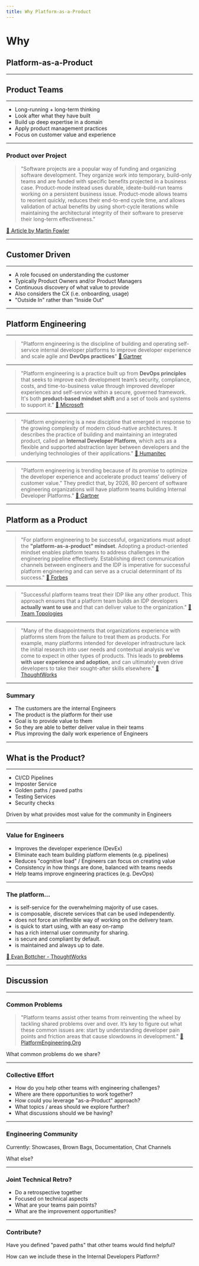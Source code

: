 ```yaml
---
title: Why Platform-as-a-Product
---
```


# Why

## Platform-as-a-Product

---

## Product Teams

------

* Long-running + long-term thinking
* Look after what they have built
* Build up deep expertise in a domain
* Apply product management practices
* Focus on customer value and experience

------

### Product over Project

> "Software projects are a popular way of funding and organizing software development. They organize work into temporary, build-only teams and are funded with specific benefits projected in a business case. Product-mode instead uses durable, ideate-build-run teams working on a persistent business issue. Product-mode allows teams to reorient quickly, reduces their end-to-end cycle time, and allows validation of actual benefits by using short-cycle iterations while maintaining the architectural integrity of their software to preserve their long-term effectiveness."

[🔗 Article by Martin Fowler](https://martinfowler.com/articles/products-over-projects.html)

---

## Customer Driven

------

* A role focused on understanding the customer
* Typically Product Owners and/or Product Managers
* Continuous discovery of what value to provide
* Also considers the CX (i.e. onboarding, usage)
* "Outside In" rather than "Inside Out"

---

## Platform Engineering

------

> "Platform engineering is the discipline of building and operating self-service internal developer platforms to improve developer experience and scale agile and **DevOps practices**"
> [🔗 Gartner](https://www.gartner.com/en/documents/5519995)

------

> "Platform engineering is a practice built up from **DevOps principles** that seeks to improve each development team’s security, compliance, costs, and time-to-business value through improved developer experiences and self-service within a secure, governed framework. It's both **product-based mindset shift** and a set of tools and systems to support it."
> [🔗 Microsoft](https://learn.microsoft.com/en-us/platform-engineering/what-is-platform-engineering)

------

> "Platform engineering is a new discipline that emerged in response to the growing complexity of modern cloud-native architectures. It describes the practice of building and maintaining an integrated product, called an **Internal Developer Platform**, which acts as a flexible and supported abstraction layer between developers and the underlying technologies of their applications."
> [🔗 Humanitec](https://humanitec.com/platform-engineering)

------

> "Platform engineering is trending because of its promise to optimize the developer experience and accelerate product teams’ delivery of customer value.” They predict  that, by 2026, 80 percent of software engineering organizations will have platform teams building Internal Developer Platforms."
> [🔗 Gartner](https://humanitec.com/blog/gartner-internal-developer-platforms-platform-engineering)

---

## Platform as a Product

------

> "For platform engineering to be successful, organizations must adopt the **"platform-as-a-product" mindset**. Adopting a product-oriented mindset enables platform teams to address challenges in the engineering pipeline effectively. Establishing direct communication channels between engineers and the IDP is imperative for successful platform engineering and can serve as a crucial determinant of its success."
> [🔗 Forbes](https://www.forbes.com/sites/forbestechcouncil/2024/04/18/understanding-what-platform-engineering-is-and-is-not/)

------

> "Successful platform teams treat their IDP like any other product. This approach ensures that a platform team builds an IDP developers **actually want to use** and that can deliver value to the organization."
> [🔗 Team Topologies](https://humanitec.com/blog/platform-as-a-product-the-evolution-of-devops-and-platform-engineering)

------

> "Many of the disappointments that organizations experience with platforms stem from the failure to treat them as products. For example, many platforms intended for developer infrastructure lack the initial research into user needs and contextual analysis we’ve come to expect in other types of products. This leads to **problems with user experience and adoption**, and can ultimately even drive developers to take their sought-after skills elsewhere."
> [🔗 ThoughtWorks](https://www.thoughtworks.com/en-au/insights/looking-glass/platforms-as-products)

------

### Summary

* The customers are the internal Engineers
* The product is the platform for their use
* Goal is to provide value to them
* So they are able to better deliver value in their teams
* Plus improving the daily work experience of Engineers

---

## What is the Product?

------

* CI/CD Pipelines
* Imposter Service
* Golden paths / paved paths
* Testing Services
* Security checks

Driven by what provides most value for the community in Engineers

------

### Value for Engineers

* Improves the developer experience (DevEx)
* Eliminate each team building platform elements (e.g. pipelines)
* Reduces "cognitive load" / Engineers can focus on creating value
* Consistency in how things are done, balanced with teams needs
* Help teams improve engineering practices (e.g. DevOps)

------

### The platform...

* is self-service for the overwhelming majority of use cases.
* is composable, discrete services that can be used independently.
* does not force an inflexible way of working on the delivery team.
* is quick to start using, with an easy on-ramp
* has a rich internal user community for sharing.
* is secure and compliant by default.
* is maintained and always up to date.

[🔗 Evan Bottcher - ThoughtWorks](https://martinfowler.com/articles/talk-about-platforms.html)

---

## Discussion

------

### Common Problems

> "Platform teams assist other teams from reinventing the wheel by tackling shared problems over and over. It’s key to figure out what these common issues are: start by understanding developer pain points and friction areas that cause slowdowns in development."
> [🔗 PlatformEngineering.Org](https://platformengineering.org/blog/what-is-platform-engineering)

What common problems do we share?

------

### Collective Effort

* How do you help other teams with engineering challenges?
* Where are there opportunities to work together?
* How could you leverage "as-a-Product" approach?
* What topics / areas should we explore further?
* What discussions should we be having?

------

### Engineering Community

Currently: Showcases, Brown Bags, Documentation, Chat Channels

What else?

------

### Joint Technical Retro?

* Do a retrospective together
* Focused on technical aspects
* What are your teams pain points?
* What are the improvement opportunities?

------

### Contribute?

Have you defined "paved paths" that other teams would find helpful?

How can we include these in the Internal Developers Platform?